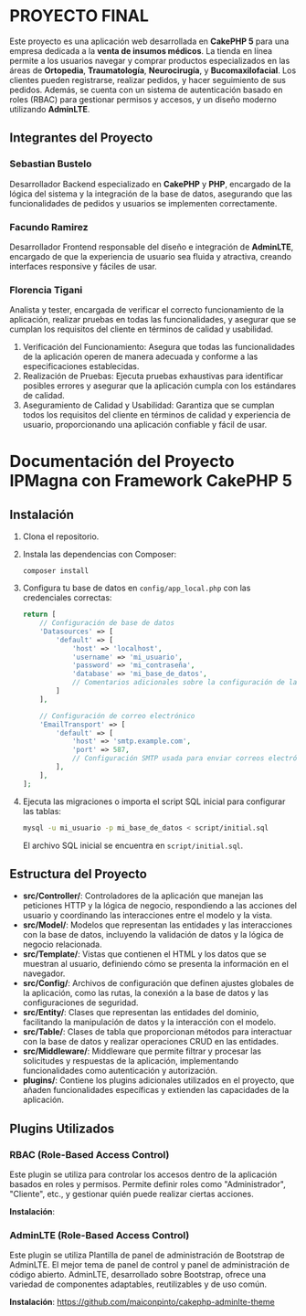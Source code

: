# PROYECTO FINAL 

Este proyecto es una aplicación web desarrollada en **CakePHP 5** para una empresa dedicada a la **venta de insumos médicos**. La tienda en línea permite a los usuarios navegar y comprar productos especializados en las áreas de **Ortopedia**, **Traumatología**, **Neurocirugía**, y **Bucomaxilofacial**. Los clientes pueden registrarse, realizar pedidos, y hacer seguimiento de sus pedidos. Además, se cuenta con un sistema de autenticación basado en roles (RBAC) para gestionar permisos y accesos, y un diseño moderno utilizando **AdminLTE**.

## Integrantes del Proyecto

### Sebastian Bustelo
Desarrollador Backend especializado en **CakePHP** y **PHP**, encargado de la lógica del sistema y la integración de la base de datos, asegurando que las funcionalidades de pedidos y usuarios se implementen correctamente.

### Facundo Ramirez
Desarrollador Frontend responsable del diseño e integración de **AdminLTE**, encargado de que la experiencia de usuario sea fluida y atractiva, creando interfaces responsive y fáciles de usar.

### Florencia Tigani
Analista y tester, encargada de verificar el correcto funcionamiento de la aplicación, realizar pruebas en todas las funcionalidades, y asegurar que se cumplan los requisitos del cliente en términos de calidad y usabilidad.
1. Verificación del Funcionamiento: Asegura que todas las funcionalidades de la aplicación operen de manera adecuada y conforme a las especificaciones establecidas.
2. Realización de Pruebas: Ejecuta pruebas exhaustivas para identificar posibles errores y asegurar que la aplicación cumpla con los estándares de calidad.
3. Aseguramiento de Calidad y Usabilidad: Garantiza que se cumplan todos los requisitos del cliente en términos de calidad y experiencia de usuario, proporcionando una aplicación confiable y fácil de usar.


# Documentación del Proyecto IPMagna con Framework CakePHP 5

## Instalación
1. Clona el repositorio.
2. Instala las dependencias con Composer:
    ```
    composer install
    ```
3. Configura tu base de datos en `config/app_local.php` con las credenciales correctas:

    ```php
    return [
        // Configuración de base de datos
        'Datasources' => [
            'default' => [
                'host' => 'localhost',
                'username' => 'mi_usuario',
                'password' => 'mi_contraseña',
                'database' => 'mi_base_de_datos',
                // Comentarios adicionales sobre la configuración de la conexión...
            ]
        ],

        // Configuración de correo electrónico
        'EmailTransport' => [
            'default' => [
                'host' => 'smtp.example.com',
                'port' => 587,
                // Configuración SMTP usada para enviar correos electrónicos
            ],
        ],
    ];
    ```

4. Ejecuta las migraciones o importa el script SQL inicial para configurar las tablas:

    ```bash
    mysql -u mi_usuario -p mi_base_de_datos < script/initial.sql
    ```

    El archivo SQL inicial se encuentra en `script/initial.sql`.


## Estructura del Proyecto

- **src/Controller/**: Controladores de la aplicación que manejan las peticiones HTTP y la lógica de negocio, respondiendo a las acciones del usuario y coordinando las interacciones entre el modelo y la vista.
- **src/Model/**: Modelos que representan las entidades y las interacciones con la base de datos, incluyendo la validación de datos y la lógica de negocio relacionada.
- **src/Template/**: Vistas que contienen el HTML y los datos que se muestran al usuario, definiendo cómo se presenta la información en el navegador.
- **src/Config/**: Archivos de configuración que definen ajustes globales de la aplicación, como las rutas, la conexión a la base de datos y las configuraciones de seguridad.
- **src/Entity/**: Clases que representan las entidades del dominio, facilitando la manipulación de datos y la interacción con el modelo.
- **src/Table/**: Clases de tabla que proporcionan métodos para interactuar con la base de datos y realizar operaciones CRUD en las entidades.
- **src/Middleware/**: Middleware que permite filtrar y procesar las solicitudes y respuestas de la aplicación, implementando funcionalidades como autenticación y autorización.
- **plugins/**: Contiene los plugins adicionales utilizados en el proyecto, que añaden funcionalidades específicas y extienden las capacidades de la aplicación.


## Plugins Utilizados

### RBAC (Role-Based Access Control)

Este plugin se utiliza para controlar los accesos dentro de la aplicación basados en roles y permisos. Permite definir roles como "Administrador", "Cliente", etc., y gestionar quién puede realizar ciertas acciones.

**Instalación**:

### AdminLTE (Role-Based Access Control)

Este plugin se utiliza Plantilla de panel de administración de Bootstrap de AdminLTE.
El mejor tema de panel de control y panel de administración de código abierto. AdminLTE, desarrollado sobre Bootstrap, ofrece una variedad de componentes adaptables, reutilizables y de uso común.


**Instalación**:
https://github.com/maiconpinto/cakephp-adminlte-theme
